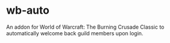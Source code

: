 # wb-auto
An addon for World of Warcraft: The Burning Crusade Classic to automatically welcome back guild members upon login.
